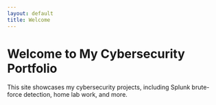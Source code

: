 ```yaml
---
layout: default
title: Welcome
---
```

# Welcome to My Cybersecurity Portfolio

This site showcases my cybersecurity projects, including Splunk brute-force detection, home lab work, and more.
